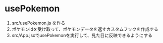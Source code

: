 # usePokemon
1. src/usePokemon.js を作る
2. ポケモンidを受け取って、ポケモンデータを返すカスタムフックを作成する
3. src/App.jsxでusePokemonを実行して、見た目に反映できるようにする